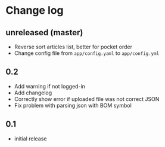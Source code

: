 # Change log

## unreleased (master)
* Reverse sort articles list, better for pocket order
* Change config file from `app/config.yaml` to `app/config.yml`

## 0.2
* Add warning if not logged-in
* Add changelog
* Correctly show error if uploaded file was not correct JSON
* Fix problem with parsing json with BOM symbol

## 0.1
* initial release